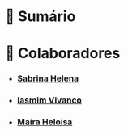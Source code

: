 # 📃 Sumário


# 👥 Colaboradores

- ### [Sabrina Helena](https://github.com/sabrinahelena)
- ### [Iasmim Vivanco](https://github.com/IasmimVivanco)
- ### [Maíra Heloisa](https://github.com/mairaholi)
